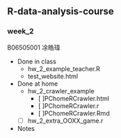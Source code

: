 ## R-data-analysis-course

### week_2
B06505001 凃皓瑋

- Done in class
  - hw_2_example_teacher.R
  - test_website.html
- Done at home
  - hw_2_crawler_example 
      - [ ]PChomeRCrawler.html
      - [ ]PChomeRCrawler.r
      - [ ]PChomeRCrawler.Rmd
  - [ ] hw_2_extra_OOXX_game.r
- Notes

